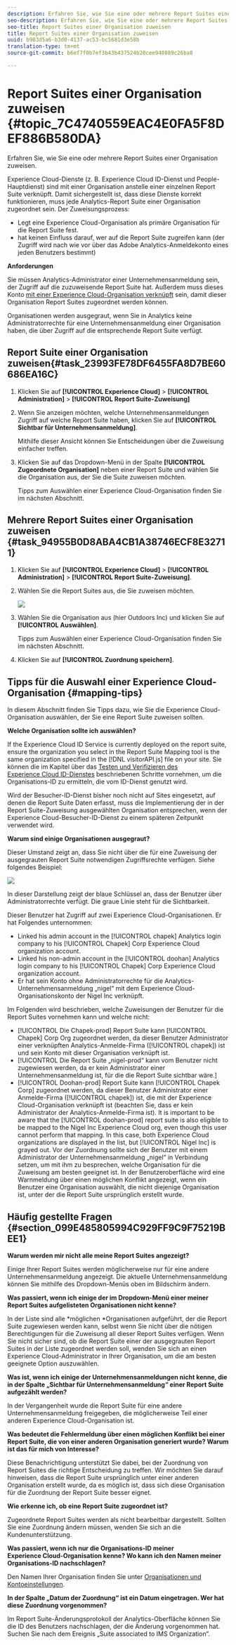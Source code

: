 ```yaml
---
description: Erfahren Sie, wie Sie eine oder mehrere Report Suites einer Organisation zuweisen.
seo-description: Erfahren Sie, wie Sie eine oder mehrere Report Suites einer Organisation zuweisen.
seo-title: Report Suites einer Organisation zuweisen
title: Report Suites einer Organisation zuweisen
uuid: b983d5a6-b3d0-4137-ac53-bc5681d3e58b
translation-type: tm+mt
source-git-commit: b6ef7f0b7ef3b43b437524b20cee940889c26ba8

---
```



# Report Suites einer Organisation zuweisen {#topic_7C4740559EAC4E0FA5F8DEF886B580DA}

Erfahren Sie, wie Sie eine oder mehrere Report Suites einer Organisation zuweisen.

Experience Cloud-Dienste (z. B. Experience Cloud ID-Dienst und People-Hauptdienst) sind mit einer Organisation anstelle einer einzelnen Report Suite verknüpft. Damit sichergestellt ist, dass diese Dienste korrekt funktionieren, muss jede Analytics-Report Suite einer Organisation zugeordnet sein. Der Zuweisungsprozess:

* Legt eine Experience Cloud-Organisation als primäre Organisation für die Report Suite fest.
* hat keinen Einfluss darauf, wer auf die Report Suite zugreifen kann (der Zugriff wird nach wie vor über das Adobe Analytics-Anmeldekonto eines jeden Benutzers bestimmt)

**Anforderungen**

Sie müssen Analytics-Administrator einer Unternehmensanmeldung sein, der Zugriff auf die zuzuweisende Report Suite hat. Außerdem muss dieses Konto [mit einer Experience Cloud-Organisation verknüpft](../admin-getting-started/organizations.md#topic_C31CB834F109465A82ED57FF0563B3F1) sein, damit dieser Organisation Report Suites zugeordnet werden können.

Organisationen werden ausgegraut, wenn Sie in Analytics keine Administratorrechte für eine Unternehmensanmeldung einer Organisation haben, die über Zugriff auf die entsprechende Report Suite verfügt.

## Report Suite einer Organisation zuweisen{#task_23993FE78DF6455FA8D7BE60686EA16C}

1. Klicken Sie auf **[!UICONTROL Experience Cloud]** > **[!UICONTROL Administration]** > **[!UICONTROL Report Suite-Zuweisung]**

1. Wenn Sie anzeigen möchten, welche Unternehmensanmeldungen Zugriff auf welche Report Suite haben, klicken Sie auf **[!UICONTROL Sichtbar für Unternehmensanmeldung]**.

   Mithilfe dieser Ansicht können Sie Entscheidungen über die Zuweisung einfacher treffen.

1. Klicken Sie auf das Dropdown-Menü in der Spalte **[!UICONTROL Zugeordnete Organisation]** neben einer Report Suite und wählen Sie die Organisation aus, der Sie die Suite zuweisen möchten.

   Tipps zum Auswählen einer Experience Cloud-Organisation finden Sie im nächsten Abschnitt.

## Mehrere Report Suites einer Organisation zuweisen {#task_94955B0D8ABA4CB1A38746ECF8E32711}

1. Klicken Sie auf **[!UICONTROL Experience Cloud]** > **[!UICONTROL Administration]** > **[!UICONTROL Report Suite-Zuweisung]**.

1. Wählen Sie die Report Suites aus, die Sie zuweisen möchten.

   ![](assets/rs-mapping-multiple.png)

1. Wählen Sie die Organisation aus (hier Outdoors Inc) und klicken Sie auf **[!UICONTROL Auswählen]**.

   Tipps zum Auswählen einer Experience Cloud-Organisation finden Sie im nächsten Abschnitt.

1. Klicken Sie auf **[!UICONTROL Zuordnung speichern]**.

## Tipps für die Auswahl einer Experience Cloud-Organisation {#mapping-tips}

In diesem Abschnitt finden Sie Tipps dazu, wie Sie die Experience Cloud-Organisation auswählen, der Sie eine Report Suite zuweisen sollten.

**Welche Organisation sollte ich auswählen?**

If the Experience Cloud ID Service is currently deployed on the report suite, ensure the organization you select in the Report Suite Mapping tool is the same organization specified in the [!DNL visitorAPI.js] file on your site. Sie können die im Kapitel über das [Testen und Verifizieren des Experience Cloud ID-Dienstes](https://docs.adobe.com/content/help/en/id-service/using/implementation-guides/test-verify.html) beschriebenen Schritte vornehmen, um die Organisations-ID zu ermitteln, die vom ID-Dienst genutzt wird.

Wird der Besucher-ID-Dienst bisher noch nicht auf Sites eingesetzt, auf denen die Report Suite Daten erfasst, muss die Implementierung der in der Report Suite-Zuweisung ausgewählten Organisation entsprechen, wenn der Experience Cloud-Besucher-ID-Dienst zu einem späteren Zeitpunkt verwendet wird.

**Warum sind einige Organisationen ausgegraut?**

Dieser Umstand zeigt an, dass Sie nicht über die für eine Zuweisung der ausgegrauten Report Suite notwendigen Zugriffsrechte verfügen. Siehe folgendes Beispiel:


![](assets/rs-mapping.png)

 In dieser Darstellung zeigt der blaue Schlüssel an, dass der Benutzer über Administratorrechte verfügt. Die graue Linie steht für die Sichtbarkeit.

Dieser Benutzer hat Zugriff auf zwei Experience Cloud-Organisationen. Er hat Folgendes unternommen:

* Linked his admin account in the [!UICONTROL chapek] Analytics login company to his [!UICONTROL Chapek] Corp Experience Cloud organization account.
* Linked his non-admin account in the [!UICONTROL doohan] Analytics login company to his [!UICONTROL Chapek] Corp Experience Cloud organization account.
* Er hat sein Konto ohne Administratorrechte für die Analytics-Unternehmensanmeldung „nigel“ mit dem Experience Cloud-Organisationskonto der Nigel Inc verknüpft.

Im Folgenden wird beschrieben, welche Zuweisungen der Benutzer für die Report Suites vornehmen kann und welche nicht:

* [!UICONTROL Die Chapek-prod] Report Suite kann [!UICONTROL Chapek] Corp Org zugeordnet werden, da dieser Benutzer Administrator einer verknüpften Analytics-Anmelde-Firma ([!UICONTROL chapek]) ist und sein Konto mit dieser Organisation verknüpft ist.
* [!UICONTROL Die Report Suite „nigel-prod“ kann vom Benutzer nicht zugewiesen werden, da er kein Administrator einer Unternehmensanmeldung ist, für die die Report Suite sichtbar wäre.]
* [!UICONTROL Doohan-prod] Report Suite kann [!UICONTROL Chapek Corp] zugeordnet werden, da dieser Benutzer Administrator einer Anmelde-Firma ([!UICONTROL chapek]) ist, die mit der Experience Cloud-Organisation verknüpft ist (beachten Sie, dass er kein Administrator der Analytics-Anmelde-Firma ist). It is important to be aware that the [!UICONTROL doohan-prod] report suite is also eligible to be mapped to the Nigel Inc Experience Cloud org, even though this user cannot perform that mapping. In this case, both Experience Cloud organizations are displayed in the list, but [!UICONTROL Nigel Inc] is grayed out. Vor der Zuordnung sollte sich der Benutzer mit einem Administrator der Unternehmensanmeldung „nigel“ in Verbindung setzen, um mit ihm zu besprechen, welche Organisation für die Zuweisung am besten geeignet ist. In der Benutzeroberfläche wird eine Warnmeldung über einen möglichen Konflikt angezeigt, wenn ein Benutzer eine Organisation auswählt, die nicht diejenige Organisation ist, unter der die Report Suite ursprünglich erstellt wurde.

## Häufig gestellte Fragen {#section_099E485805994C929FF9C9F75219BEE1}

**Warum werden mir nicht alle meine Report Suites angezeigt?**

Einige Ihrer Report Suites werden möglicherweise nur für eine andere Unternehmensanmeldung angezeigt. Die aktuelle Unternehmensanmeldung können Sie mithilfe des Dropdown-Menüs oben im Bildschirm ändern.

**Was passiert, wenn ich einige der im Dropdown-Menü einer meiner Report Suites aufgelisteten Organisationen nicht kenne?**

In der Liste sind alle *möglichen *Organisationen aufgeführt, der die Report Suite zugewiesen werden kann, selbst wenn Sie nicht über die nötigen Berechtigungen für die Zuweisung all dieser Report Suites verfügen. Wenn Sie nicht sicher sind, ob die Report Suite einer der ausgegrauten Report Suites in der Liste zugeordnet werden soll, wenden Sie sich an einen Experience Cloud-Administrator in Ihrer Organisation, um die am besten geeignete Option auszuwählen.

**Was ist, wenn ich einige der Unternehmensanmeldungen nicht kenne, die in der Spalte „Sichtbar für Unternehmensanmeldung“ einer Report Suite aufgezählt werden?**

In der Vergangenheit wurde die Report Suite für eine andere Unternehmensanmeldung freigegeben, die möglicherweise Teil einer anderen Experience Cloud-Organisation ist.

**Was bedeutet die Fehlermeldung über einen möglichen Konflikt bei einer Report Suite, die von einer anderen Organisation generiert wurde? Warum ist das für mich von Interesse?**

Diese Benachrichtigung unterstützt Sie dabei, bei der Zuordnung von Report Suites die richtige Entscheidung zu treffen. Wir möchten Sie darauf hinweisen, dass die Report Suite ursprünglich unter einer anderen Organisation erstellt wurde, da es möglich ist, dass sich diese Organisation für die Zuordnung der Report Suite besser eignet.

**Wie erkenne ich, ob eine Report Suite zugeordnet ist?**

Zugeordnete Report Suites werden als nicht bearbeitbar dargestellt. Sollten Sie eine Zuordnung ändern müssen, wenden Sie sich an die Kundenunterstützung.

**Was passiert, wenn ich nur die Organisations-ID meiner Experience Cloud-Organisation kenne? Wo kann ich den Namen meiner Organisations-ID nachschlagen?**

Den Namen Ihrer Organisation finden Sie unter [Organisationen und Kontoeinstellungen](https://docs.adobe.com/content/help/en/core-services/interface/manage-users-and-products/organizations.html).

**In der Spalte „Datum der Zuordnung“ ist ein Datum eingetragen. Wer hat diese Zuordnung vorgenommen?**

Im Report Suite-Änderungsprotokoll der Analytics-Oberfläche können Sie die ID des Benutzers nachschlagen, der die Änderung vorgenommen hat. Suchen Sie nach dem Ereignis „Suite associated to IMS Organization“.
